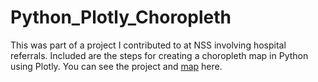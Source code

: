 # Python_Plotly_Choropleth

This was part of a project I contributed to at NSS involving hospital referrals. Included are the steps
for creating a choropleth map in Python using Plotly. You can see the project and [map] here.

[map]: https://sites.google.com/view/hop-teaming/referring-providers-map?authuser=0
